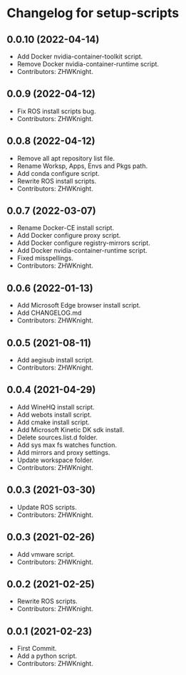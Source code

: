 # Changelog for setup-scripts

## 0.0.10 (2022-04-14)

* Add Docker nvidia-container-toolkit script.
* Remove Docker nvidia-container-runtime script.
* Contributors: ZHWKnight.

## 0.0.9 (2022-04-12)

* Fix ROS install scripts bug.
* Contributors: ZHWKnight.

## 0.0.8 (2022-04-12)

* Remove all apt repository list file.
* Rename Worksp, Apps, Envs and Pkgs path.
* Add conda configure script.
* Rewrite ROS install scripts.
* Contributors: ZHWKnight.

## 0.0.7 (2022-03-07)

* Rename Docker-CE install script.
* Add Docker configure proxy script.
* Add Docker configure registry-mirrors script.
* Add Docker nvidia-container-runtime script.
* Fixed misspellings.
* Contributors: ZHWKnight.

## 0.0.6 (2022-01-13)

* Add Microsoft Edge browser install script.
* Add CHANGELOG.md
* Contributors: ZHWKnight.

## 0.0.5 (2021-08-11)

* Add aegisub install script.
* Contributors: ZHWKnight.

## 0.0.4 (2021-04-29)

* Add WineHQ install script.
* Add webots install script.
* Add cmake install script.
* Add Microsoft Kinetic DK sdk install.
* Delete sources.list.d folder.
* Add sys max fs watches function.
* Add mirrors and proxy settings.
* Update workspace folder.
* Contributors: ZHWKnight.

## 0.0.3 (2021-03-30)

* Update ROS scripts.
* Contributors: ZHWKnight.

## 0.0.3 (2021-02-26)

* Add vmware script.
* Contributors: ZHWKnight.

## 0.0.2 (2021-02-25)

* Rewrite ROS scripts.
* Contributors: ZHWKnight.

## 0.0.1 (2021-02-23)

* First Commit.
* Add a python script.
* Contributors: ZHWKnight.

